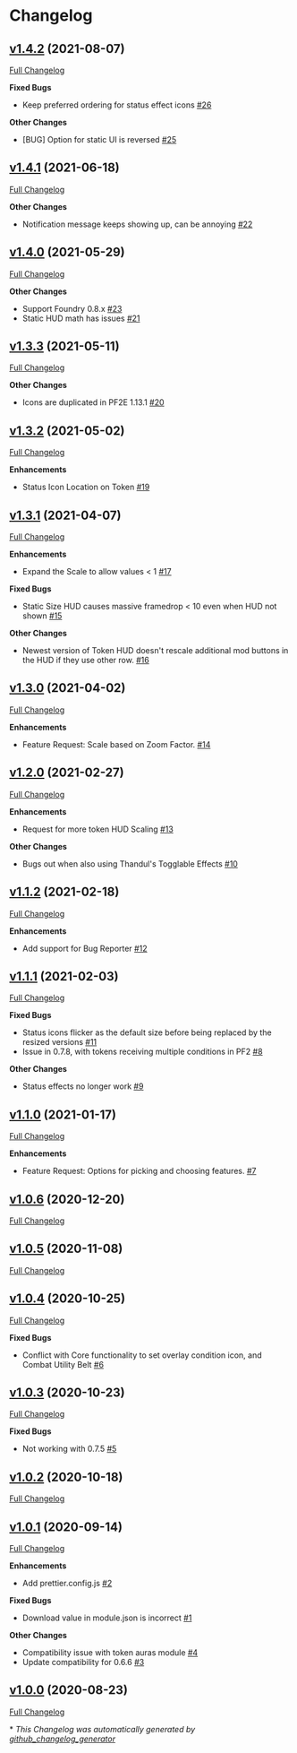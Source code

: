 # Changelog

## [v1.4.2](https://github.com/illandril/FoundryVTT-token-hud-scale/tree/v1.4.2) (2021-08-07)

[Full Changelog](https://github.com/illandril/FoundryVTT-token-hud-scale/compare/v1.4.1...v1.4.2)

**Fixed&nbsp;Bugs**

- Keep preferred ordering for status effect icons [\#26](https://github.com/illandril/FoundryVTT-token-hud-scale/issues/26)

**Other&nbsp;Changes**

- \[BUG\] Option for static UI is reversed [\#25](https://github.com/illandril/FoundryVTT-token-hud-scale/issues/25)

## [v1.4.1](https://github.com/illandril/FoundryVTT-token-hud-scale/tree/v1.4.1) (2021-06-18)

[Full Changelog](https://github.com/illandril/FoundryVTT-token-hud-scale/compare/v1.4.0...v1.4.1)

**Other&nbsp;Changes**

- Notification message keeps showing up, can be annoying [\#22](https://github.com/illandril/FoundryVTT-token-hud-scale/issues/22)

## [v1.4.0](https://github.com/illandril/FoundryVTT-token-hud-scale/tree/v1.4.0) (2021-05-29)

[Full Changelog](https://github.com/illandril/FoundryVTT-token-hud-scale/compare/v1.3.3...v1.4.0)

**Other&nbsp;Changes**

- Support Foundry 0.8.x [\#23](https://github.com/illandril/FoundryVTT-token-hud-scale/issues/23)
- Static HUD math has issues [\#21](https://github.com/illandril/FoundryVTT-token-hud-scale/issues/21)

## [v1.3.3](https://github.com/illandril/FoundryVTT-token-hud-scale/tree/v1.3.3) (2021-05-11)

[Full Changelog](https://github.com/illandril/FoundryVTT-token-hud-scale/compare/v1.3.2...v1.3.3)

**Other&nbsp;Changes**

- Icons are duplicated in PF2E 1.13.1 [\#20](https://github.com/illandril/FoundryVTT-token-hud-scale/issues/20)

## [v1.3.2](https://github.com/illandril/FoundryVTT-token-hud-scale/tree/v1.3.2) (2021-05-02)

[Full Changelog](https://github.com/illandril/FoundryVTT-token-hud-scale/compare/v1.3.1...v1.3.2)

**Enhancements**

- Status Icon Location on Token [\#19](https://github.com/illandril/FoundryVTT-token-hud-scale/issues/19)

## [v1.3.1](https://github.com/illandril/FoundryVTT-token-hud-scale/tree/v1.3.1) (2021-04-07)

[Full Changelog](https://github.com/illandril/FoundryVTT-token-hud-scale/compare/v1.3.0...v1.3.1)

**Enhancements**

- Expand the Scale to allow values \< 1 [\#17](https://github.com/illandril/FoundryVTT-token-hud-scale/issues/17)

**Fixed&nbsp;Bugs**

- Static Size HUD causes massive framedrop \< 10 even when HUD not shown [\#15](https://github.com/illandril/FoundryVTT-token-hud-scale/issues/15)

**Other&nbsp;Changes**

- Newest version of Token HUD doesn't rescale additional mod buttons in the HUD if they use other row. [\#16](https://github.com/illandril/FoundryVTT-token-hud-scale/issues/16)

## [v1.3.0](https://github.com/illandril/FoundryVTT-token-hud-scale/tree/v1.3.0) (2021-04-02)

[Full Changelog](https://github.com/illandril/FoundryVTT-token-hud-scale/compare/v1.2.0...v1.3.0)

**Enhancements**

- Feature Request: Scale based on Zoom Factor.  [\#14](https://github.com/illandril/FoundryVTT-token-hud-scale/issues/14)

## [v1.2.0](https://github.com/illandril/FoundryVTT-token-hud-scale/tree/v1.2.0) (2021-02-27)

[Full Changelog](https://github.com/illandril/FoundryVTT-token-hud-scale/compare/v1.1.2...v1.2.0)

**Enhancements**

- Request for more token HUD Scaling [\#13](https://github.com/illandril/FoundryVTT-token-hud-scale/issues/13)

**Other&nbsp;Changes**

- Bugs out when also using Thandul's Togglable Effects [\#10](https://github.com/illandril/FoundryVTT-token-hud-scale/issues/10)

## [v1.1.2](https://github.com/illandril/FoundryVTT-token-hud-scale/tree/v1.1.2) (2021-02-18)

[Full Changelog](https://github.com/illandril/FoundryVTT-token-hud-scale/compare/v1.1.1...v1.1.2)

**Enhancements**

- Add support for Bug Reporter [\#12](https://github.com/illandril/FoundryVTT-token-hud-scale/issues/12)

## [v1.1.1](https://github.com/illandril/FoundryVTT-token-hud-scale/tree/v1.1.1) (2021-02-03)

[Full Changelog](https://github.com/illandril/FoundryVTT-token-hud-scale/compare/v1.1.0...v1.1.1)

**Fixed&nbsp;Bugs**

- Status icons flicker as the default size before being replaced by the resized versions [\#11](https://github.com/illandril/FoundryVTT-token-hud-scale/issues/11)
- Issue in 0.7.8, with tokens receiving multiple conditions in PF2 [\#8](https://github.com/illandril/FoundryVTT-token-hud-scale/issues/8)

**Other&nbsp;Changes**

- Status effects no longer work [\#9](https://github.com/illandril/FoundryVTT-token-hud-scale/issues/9)

## [v1.1.0](https://github.com/illandril/FoundryVTT-token-hud-scale/tree/v1.1.0) (2021-01-17)

[Full Changelog](https://github.com/illandril/FoundryVTT-token-hud-scale/compare/v1.0.6...v1.1.0)

**Enhancements**

- Feature Request: Options for picking and choosing features. [\#7](https://github.com/illandril/FoundryVTT-token-hud-scale/issues/7)

## [v1.0.6](https://github.com/illandril/FoundryVTT-token-hud-scale/tree/v1.0.6) (2020-12-20)

[Full Changelog](https://github.com/illandril/FoundryVTT-token-hud-scale/compare/v1.0.5...v1.0.6)

## [v1.0.5](https://github.com/illandril/FoundryVTT-token-hud-scale/tree/v1.0.5) (2020-11-08)

[Full Changelog](https://github.com/illandril/FoundryVTT-token-hud-scale/compare/v1.0.4...v1.0.5)

## [v1.0.4](https://github.com/illandril/FoundryVTT-token-hud-scale/tree/v1.0.4) (2020-10-25)

[Full Changelog](https://github.com/illandril/FoundryVTT-token-hud-scale/compare/v1.0.3...v1.0.4)

**Fixed&nbsp;Bugs**

- Conflict with Core functionality to set overlay condition icon, and Combat Utility Belt [\#6](https://github.com/illandril/FoundryVTT-token-hud-scale/issues/6)

## [v1.0.3](https://github.com/illandril/FoundryVTT-token-hud-scale/tree/v1.0.3) (2020-10-23)

[Full Changelog](https://github.com/illandril/FoundryVTT-token-hud-scale/compare/v1.0.2...v1.0.3)

**Fixed&nbsp;Bugs**

- Not working with 0.7.5 [\#5](https://github.com/illandril/FoundryVTT-token-hud-scale/issues/5)

## [v1.0.2](https://github.com/illandril/FoundryVTT-token-hud-scale/tree/v1.0.2) (2020-10-18)

[Full Changelog](https://github.com/illandril/FoundryVTT-token-hud-scale/compare/v1.0.1...v1.0.2)

## [v1.0.1](https://github.com/illandril/FoundryVTT-token-hud-scale/tree/v1.0.1) (2020-09-14)

[Full Changelog](https://github.com/illandril/FoundryVTT-token-hud-scale/compare/v1.0.0...v1.0.1)

**Enhancements**

- Add prettier.config.js [\#2](https://github.com/illandril/FoundryVTT-token-hud-scale/issues/2)

**Fixed&nbsp;Bugs**

- Download value in module.json is incorrect [\#1](https://github.com/illandril/FoundryVTT-token-hud-scale/issues/1)

**Other&nbsp;Changes**

- Compatibility issue with token auras module [\#4](https://github.com/illandril/FoundryVTT-token-hud-scale/issues/4)
- Update compatibility for 0.6.6 [\#3](https://github.com/illandril/FoundryVTT-token-hud-scale/issues/3)

## [v1.0.0](https://github.com/illandril/FoundryVTT-token-hud-scale/tree/v1.0.0) (2020-08-23)

[Full Changelog](https://github.com/illandril/FoundryVTT-token-hud-scale/compare/c8257fd694f221c700133d77b394380f0ac97fe3...v1.0.0)



\* *This Changelog was automatically generated by [github_changelog_generator](https://github.com/github-changelog-generator/github-changelog-generator)*
